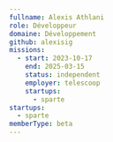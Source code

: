 ```yaml
---
fullname: Alexis Athlani
role: Développeur
domaine: Développement
github: alexisig
missions:
  - start: 2023-10-17
    end: 2025-03-15
    status: independent
    employer: telescoop
    startups:
      - sparte
startups:
  - sparte
memberType: beta
---
```

